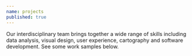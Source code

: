 ```yaml
---
name: projects
published: true
---
```


Our interdisciplinary team brings together a wide range of skills including
data analysis, visual design, user experience, cartography and software development. See some work samples below.